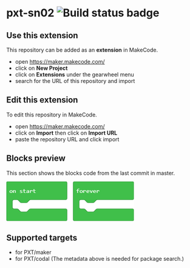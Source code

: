 # pxt-sn02 ![Build status badge](https://github.com/kalbeabbas/pxt-sn02/workflows/MakeCode/badge.svg)



## Use this extension

This repository can be added as an **extension** in MakeCode.

* open https://maker.makecode.com/
* click on **New Project**
* click on **Extensions** under the gearwheel menu
* search for the URL of this repository and import

## Edit this extension

To edit this repository in MakeCode.

* open https://maker.makecode.com/
* click on **Import** then click on **Import URL**
* paste the repository URL and click import

## Blocks preview

This section shows the blocks code from the last commit in master.

![A rendered view of the blocks](https://github.com/kalbeabbas/pxt-sn02/raw/master/.makecode/blocks.png)

## Supported targets

* for PXT/maker
* for PXT/codal
(The metadata above is needed for package search.)

